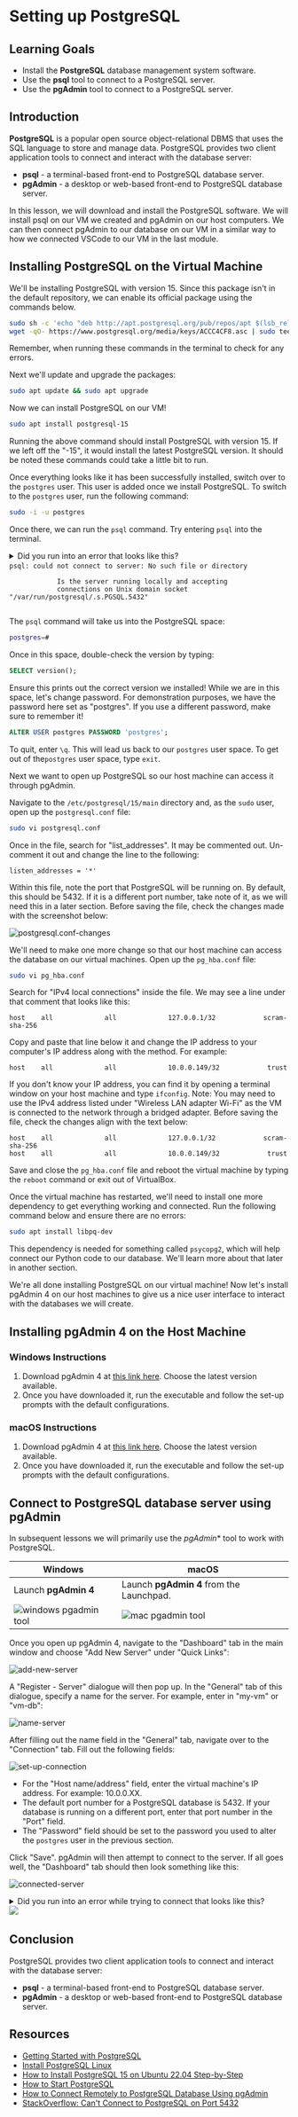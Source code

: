 # Setting up PostgreSQL

## Learning Goals

- Install the **PostgreSQL** database management system software.
- Use the **psql** tool to connect to a PostgreSQL server.
- Use the **pgAdmin** tool to connect to a PostgreSQL server.

## Introduction

**PostgreSQL** is a popular open source object-relational DBMS that uses the
SQL language to store and manage data. PostgreSQL provides two client
application tools to connect and interact with the database server:

- **psql** - a terminal-based front-end to PostgreSQL database server.
- **pgAdmin** - a desktop or web-based front-end to PostgreSQL database server.

In this lesson, we will download and install the PostgreSQL software. We will
install psql on our VM we created and pgAdmin on our host computers. We can then
connect pgAdmin to our database on our VM in a similar way to how we connected
VSCode to our VM in the last module.

## Installing PostgreSQL on the Virtual Machine

We'll be installing PostgreSQL with version 15. Since this package isn't in the
default repository, we can enable its official package using the commands below.

```bash
sudo sh -c 'echo "deb http://apt.postgresql.org/pub/repos/apt $(lsb_release -cs)-pgdg main" > /etc/apt/sources.list.d/pgdg.list'
wget -qO- https://www.postgresql.org/media/keys/ACCC4CF8.asc | sudo tee /etc/apt/trusted.gpg.d/pgdg.asc &>/dev/null
```

Remember, when running these commands in the terminal to check for any errors.

Next we'll update and upgrade the packages:

```bash
sudo apt update && sudo apt upgrade
```

Now we can install PostgreSQL on our VM!

```bash
sudo apt install postgresql-15
```

Running the above command should install PostgreSQL with version 15. If we left
off the "-15", it would install the latest PostgreSQL version. It should be
noted these commands could take a little bit to run.

Once everything looks like it has been successfully installed, switch over to
the `postgres` user. This user is added once we install PostgreSQL. To switch to
the `postgres` user, run the following command:

```bash
sudo -i -u postgres
```

Once there, we can run the `psql` command. Try entering `psql` into the
terminal.

<details>
    <summary>Did you run into an error that looks like this? <br>
      <code>psql: could not connect to server: No such file or directory<br>
            Is the server running locally and accepting
            connections on Unix domain socket "/var/run/postgresql/.s.PGSQL.5432"
      </code>
    </summary>

  <p>If so, don't worry! It just means PostgreSQL is probably not running!</p>
  <p>Type <code>exit</code> to get out of the `postgres` user space and then run the command:</p>
  <code>sudo service postgresql start</code>
  <p>This can take a couple of seconds to start the PostgreSQL service. Once it has started, check the status to make sure it is running:</p>
  <code>sudo service postgresql status</code>
  <p>This might produce the following output:</p>
  <img src="https://curriculum-content.s3.amazonaws.com/pe-mod-3/setup-postgres/postgres-status.png"/>
  <p>Now go back and switch to the <code>postgres</code> user and try the <code>psql</code> command again.</p>

</details>

The `psql` command will take us into the PostgreSQL space:

```bash
postgres=#
```

Once in this space, double-check the version by typing:

```sql
SELECT version();
```

Ensure this prints out the correct version we installed! While we are in this
space, let's change password. For demonstration purposes, we have the password
here set as "postgres". If you use a different password, make sure to remember
it!

```sql
ALTER USER postgres PASSWORD 'postgres';
```

To quit, enter `\q`. This will lead us back to our `postgres` user space. To get
out of the`postgres` user space, type `exit`.

Next we want to open up PostgreSQL so our host machine can access it through
pgAdmin.

Navigate to the `/etc/postgresql/15/main` directory and, as the `sudo`
user, open up the `postgresql.conf` file:

```bash
sudo vi postgresql.conf
```

Once in the file, search for "list_addresses". It may be commented out.
Un-comment it out and change the line to the following:

```text
listen_addresses = '*'
```

Within this file, note the port that PostgreSQL will be running on. By default,
this should be 5432. If it is a different port number, take note of
it, as we will need this in a later section. Before saving the file, check the
changes made with the screenshot below:

![postgresql.conf-changes](https://curriculum-content.s3.amazonaws.com/pe-mod-3/setup-postgres/postgresql-conf-file-changes.png)

We'll need to make one more change so that our host machine can access the
database on our virtual machines. Open up the `pg_hba.conf` file:

```bash
sudo vi pg_hba.conf
```

Search for "IPv4 local connections" inside the file. We may see a line under
that comment that looks like this:

```text
host    all             all             127.0.0.1/32            scram-sha-256
```

Copy and paste that line below it and change the IP address to your computer's
IP address along with the method. For example:

```text
host    all             all             10.0.0.149/32            trust
```

If you don't know your IP address, you can find it by opening a terminal window
on your host machine and type `ifconfig`. Note: You may need to use the IPv4
address listed under "Wireless LAN adapter Wi-Fi" as the VM is connected to the
network through a bridged adapter. Before saving the file, check the changes
align with the text below:

```text
host    all             all             127.0.0.1/32            scram-sha-256
host    all             all             10.0.0.149/32            trust
```

Save and close the `pg_hba.conf` file and reboot the virtual machine by typing
the `reboot` command or exit out of VirtualBox.

Once the virtual machine has restarted, we'll need to install one more
dependency to get everything working and connected. Run the following command
below and ensure there are no errors:

```bash
sudo apt install libpq-dev
```

This dependency is needed for something called `psycopg2`, which will help
connect our Python code to our database. We'll learn more about that later in
another section.

We're all done installing PostgreSQL on our virtual machine! Now let's install
pgAdmin 4 on our host machines to give us a nice user interface to interact with
the databases we will create.

## Installing pgAdmin 4 on the Host Machine

### Windows Instructions

1. Download pgAdmin 4 at [this link here](https://www.pgadmin.org/download/pgadmin-4-windows/).
   Choose the latest version available.
2. Once you have downloaded it, run the executable and follow the set-up
   prompts with the default configurations.

### macOS Instructions

1. Download pgAdmin 4 at [this link here](https://www.pgadmin.org/download/pgadmin-4-macos/).
   Choose the latest version available.
2. Once you have downloaded it, run the executable and follow the set-up
   prompts with the default configurations.

## Connect to PostgreSQL database server using **pgAdmin**

In subsequent lessons we will primarily use the *pgAdmin** tool to work with
PostgreSQL.

| Windows                                                                                                   | macOS                                                                                                     |
|-----------------------------------------------------------------------------------------------------------|-----------------------------------------------------------------------------------------------------------|
| Launch **pgAdmin 4**                                                                                      | Launch **pgAdmin 4** from the Launchpad.                                                                  |
| ![windows pgadmin tool](https://curriculum-content.s3.amazonaws.com/6002/setting-up-postgres/pgadmin.png) | ![mac pgadmin tool](https://curriculum-content.s3.amazonaws.com/6002/setting-up-postgres/pgadmin_mac.png) |

Once you open up pgAdmin 4, navigate to the "Dashboard" tab in the main window
and choose "Add New Server" under "Quick Links":

![add-new-server](https://curriculum-content.s3.amazonaws.com/pe-mod-3/setup-postgres/pgAdmin-add-new-server.png)

A "Register - Server" dialogue will then pop up. In the "General" tab of this
dialogue, specify a name for the server. For example, enter in "my-vm" or
"vm-db":

![name-server](https://curriculum-content.s3.amazonaws.com/pe-mod-3/setup-postgres/pgAdmin-register-server-general.png)

After filling out the name field in the "General" tab, navigate over to the
"Connection" tab. Fill out the following fields:

![set-up-connection](https://curriculum-content.s3.amazonaws.com/pe-mod-3/setup-postgres/pgAdmin-register-server-connection.png)

- For the "Host name/address" field, enter the virtual machine's IP address. For
  example: 10.0.0.XX.
- The default port number for a PostgreSQL database is 5432. If your database is
  running on a different port, enter that port number in the "Port" field.
- The "Password" field should be set to the password you used to alter the
  `postgres` user in the previous section.

Click "Save". pgAdmin will then attempt to connect to the server. If all goes
well, the "Dashboard" tab should then look something like this:

![connected-server](https://curriculum-content.s3.amazonaws.com/pe-mod-3/setup-postgres/pgAdmin-connected-vm.png)

<details>
    <summary>Did you run into an error while trying to connect that looks like this? <br>
      <img src="https://curriculum-content.s3.amazonaws.com/pe-mod-3/setup-postgres/pgAdmin-pg-hba-conf-error.png"/>
    </summary>

  <p>If so, navigate back to your virtual machine and change into the following directory:</p>
  <code>cd /etc/postgresql/15/main</code>
  <p>Open up the <code>pg_hba.conf</code> file again as a <code>sudo</code> user:</p>
  <code>sudo vi pg_hba.conf</code> 
  <p>Change the line we entered before with the IP address that is listed here in this error.</p>
  <p>Then save the file and reboot the virtual machine again.</p>
  <p>Wait until the virtual machine has fully started back up again and try to save the server again to connect.</p>

</details>

## Conclusion

PostgreSQL provides two client application tools to connect and interact with
the database server:

- **psql** - a terminal-based front-end to PostgreSQL database server.
- **pgAdmin** - a desktop or web-based front-end to PostgreSQL database server.

## Resources

- [Getting Started with PostgreSQL](https://www.postgresqltutorial.com/postgresql-getting-started/)
- [Install PostgreSQL Linux](https://www.postgresqltutorial.com/postgresql-getting-started/install-postgresql-linux/)
- [How to Install PostgreSQL 15 on Ubuntu 22.04 Step-by-Step](https://www.linuxtechi.com/how-to-install-postgresql-on-ubuntu/)
- [How to Start PostgreSQL](https://askubuntu.com/questions/1206416/how-to-start-postgresql)
- [How to Connect Remotely to PostgreSQL Database Using pgAdmin](https://chemicloud.com/kb/article/postgresql-database-pgadmin/)
- [StackOverflow: Can't Connect to PostgreSQL on Port 5432](https://stackoverflow.com/questions/38466190/cant-connect-to-postgresql-on-port-5432)
